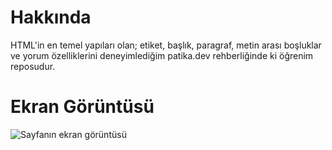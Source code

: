 # Hakkında
HTML'in en temel yapıları olan; etiket, başlık, paragraf, metin arası boşluklar ve yorum özelliklerini deneyimlediğim patika.dev rehberliğinde ki öğrenim reposudur. 

# Ekran Görüntüsü
![Sayfanın ekran görüntüsü](https://i.hizliresim.com/1v2v9rf.png)